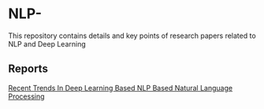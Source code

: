 # NLP-
This repository contains details and key points of research papers related to NLP and Deep Learning

## Reports

[Recent Trends In Deep Learning Based NLP Based Natural Language Processing](https://github.com/rameshjesswani/NLP-/wiki/Recent-Trends-in-Deep-Learning-Based-Natural-Language-Processing)
